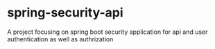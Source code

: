 # spring-security-api
A project focusing on spring boot security application for api and user authentication as well as authrization
